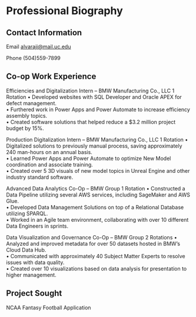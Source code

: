 # Professional Biography 


## Contact Information

Email
alvaraji@mail.uc.edu

Phone
(504)559-7899

## Co-op Work Experience

Efficiencies and Digitalization Intern – BMW Manufacturing Co., LLC      1 Rotation 
• Developed websites with SQL Developer and Oracle APEX for defect management.  
• Furthered work in Power Apps and Power Automate to increase efficiency assembly topics.  
• Created software solutions that helped reduce a $3.2 million project budget by 15%.   
 
Production Digitalization Intern – BMW Manufacturing Co., LLC           1 Rotation
• Digitalized solutions to previously manual process, saving approximately 240 man-hours on an annual basis.  
• Learned Power Apps and Power Automate to optimize New Model coordination and associate training.  
• Created over 5 3D visuals of new model topics in Unreal Engine and other industry standard software.   
 
Advanced Data Analytics Co-Op – BMW Group                                1 Rotation
• Constructed a Data Pipeline utilizing several AWS services, including SageMaker and AWS Glue.  
• Developed Data Management Solutions on top of a Relational Database utilizing SPARQL.  
• Worked in an Agile team environment, collaborating with over 10 different Data Engineers in sprints.  
 
Data Visualization and Governance Co-Op – BMW Group                      2 Rotations
• Analyzed and improved metadata for over 50 datasets hosted in BMW’s Cloud Data Hub.  
• Communicated with approximately 40 Subject Matter Experts to resolve issues with data quality.  
• Created over 10 visualizations based on data analysis for presentation to higher management.   

## Project Sought
NCAA Fantasy Football Application



